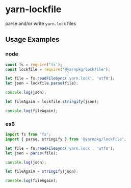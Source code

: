 # yarn-lockfile
parse and/or write `yarn.lock` files

## Usage Examples
### node
```js
const fs = require('fs');
const lockfile = require('@yarnpkg/lockfile');

let file = fs.readFileSync('yarn.lock', 'utf8');
let json = lockfile.parse(file);

console.log(json);

let fileAgain = lockfile.stringify(json);

console.log(fileAgain);
```

### es6
```js
import fs from 'fs';
import { parse, stringify } from '@yarnpkg/lockfile';

let file = fs.readFileSync('yarn.lock', 'utf8');
let json = parse(file);

console.log(json);

let fileAgain = stringify(json);

console.log(fileAgain);
```
